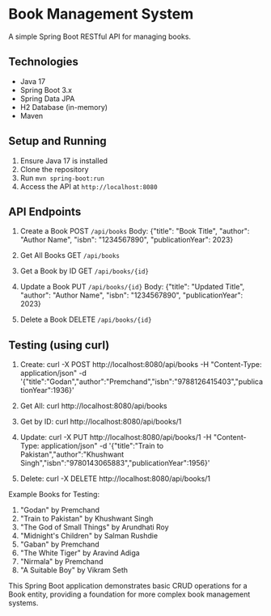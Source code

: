 # Book Management System

A simple Spring Boot RESTful API for managing books.

## Technologies
- Java 17
- Spring Boot 3.x
- Spring Data JPA
- H2 Database (in-memory)
- Maven

## Setup and Running
1. Ensure Java 17 is installed
2. Clone the repository
3. Run `mvn spring-boot:run`
4. Access the API at `http://localhost:8080`

## API Endpoints

1. Create a Book
   POST `/api/books`
   Body: {"title": "Book Title", "author": "Author Name", "isbn": "1234567890", "publicationYear": 2023}

2. Get All Books
   GET `/api/books`

3. Get a Book by ID
   GET `/api/books/{id}`

4. Update a Book
   PUT `/api/books/{id}`
   Body: {"title": "Updated Title", "author": "Author Name", "isbn": "1234567890", "publicationYear": 2023}

5. Delete a Book
   DELETE `/api/books/{id}`

## Testing (using curl)

1. Create: 
   curl -X POST http://localhost:8080/api/books -H "Content-Type: application/json" -d '{"title":"Godan","author":"Premchand","isbn":"9788126415403","publicationYear":1936}'

2. Get All: 
   curl http://localhost:8080/api/books

3. Get by ID: 
   curl http://localhost:8080/api/books/1

4. Update: 
   curl -X PUT http://localhost:8080/api/books/1 -H "Content-Type: application/json" -d '{"title":"Train to Pakistan","author":"Khushwant Singh","isbn":"9780143065883","publicationYear":1956}'

5. Delete: 
   curl -X DELETE http://localhost:8080/api/books/1

Example Books for Testing:
1. "Godan" by Premchand
2. "Train to Pakistan" by Khushwant Singh
3. "The God of Small Things" by Arundhati Roy
4. "Midnight's Children" by Salman Rushdie
5. "Gaban" by Premchand
6. "The White Tiger" by Aravind Adiga
7. "Nirmala" by Premchand
8. "A Suitable Boy" by Vikram Seth

This Spring Boot application demonstrates basic CRUD operations for a Book entity, providing a foundation for more complex book management systems.
